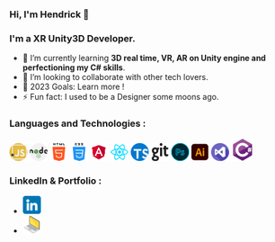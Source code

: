 ### Hi, I'm Hendrick 👋

### I'm a XR Unity3D Developer.

- 🌱 I’m currently learning **3D real time, VR, AR on Unity engine and perfectioning my C# skills**.
- 👯 I’m looking to collaborate with other tech lovers.
- 🥅 2023 Goals: Learn more !
- ⚡ Fun fact: I used to be a Designer some moons ago.

### Languages and Technologies :

![javascript](./icons/javascript.png)
![nodejs](./icons/nodejs.png)
![html](./icons/html.png)
![css](./icons/css.png)
![angular](./icons/angular.png)
![react](./icons/react.png)
![typescript](./icons/typescript.png)
![git](./icons/git.png)
![photoshop](./icons/adobe-photoshop.png)
![illustrator](./icons/illustrator.png)
![visual studio code](./icons/visual-studio.png)
<img src="https://raw.githubusercontent.com/devicons/devicon/master/icons/csharp/csharp-original.svg" alt="C#" width="40" height="40"/>

### LinkedIn & Portfolio :

- [![LinkedIn](./icons/linkedin.png)](https://www.linkedin.com/in/hendricklincertin/)
- [![Portfolio](./icons/portfolio.png)](https://hendrickl.squarespace.com/)
